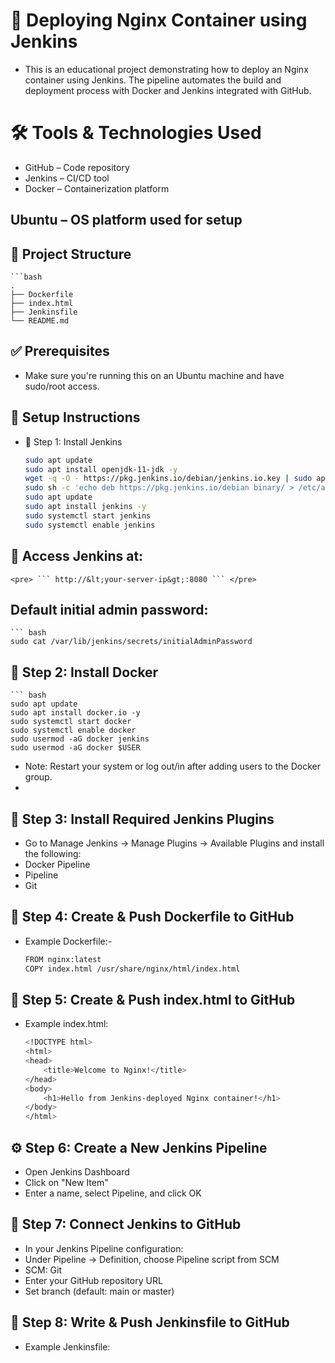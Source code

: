 # 🚀 Deploying Nginx Container using Jenkins
- This is an educational project demonstrating how to deploy an Nginx container using Jenkins. The pipeline automates the build and deployment process with Docker and Jenkins integrated with GitHub.

# 🛠️ Tools & Technologies Used
 - GitHub – Code repository
 - Jenkins – CI/CD tool
 - Docker – Containerization platform

## Ubuntu – OS platform used for setup
## 🧱 Project Structure
    ```bash
    .
    ├── Dockerfile
    ├── index.html
    ├── Jenkinsfile
    └── README.md

## ✅ Prerequisites
- Make sure you're running this on an Ubuntu machine and have sudo/root access.

## 🔧 Setup Instructions
- 📌 Step 1: Install Jenkins
    ``` bash
    sudo apt update
    sudo apt install openjdk-11-jdk -y
    wget -q -O - https://pkg.jenkins.io/debian/jenkins.io.key | sudo apt-key add -
    sudo sh -c 'echo deb https://pkg.jenkins.io/debian binary/ > /etc/apt/sources.list.d/jenkins.list'
    sudo apt update
    sudo apt install jenkins -y
    sudo systemctl start jenkins
    sudo systemctl enable jenkins

## 📌 Access Jenkins at:
    <pre> ``` http://&lt;your-server-ip&gt;:8080 ``` </pre>
## Default initial admin password:
    ``` bash
    sudo cat /var/lib/jenkins/secrets/initialAdminPassword

## 🐳 Step 2: Install Docker
    ``` bash
    sudo apt update
    sudo apt install docker.io -y
    sudo systemctl start docker
    sudo systemctl enable docker
    sudo usermod -aG docker jenkins
    sudo usermod -aG docker $USER
    
- Note: Restart your system or log out/in after adding users to the Docker group.
- 
## 🔌 Step 3: Install Required Jenkins Plugins
- Go to Manage Jenkins → Manage Plugins → Available Plugins and install the following:
- Docker Pipeline
- Pipeline
- Git

## 📁 Step 4: Create & Push Dockerfile to GitHub
- Example Dockerfile:-
  ``` bash
  FROM nginx:latest
  COPY index.html /usr/share/nginx/html/index.html

## 📄 Step 5: Create & Push index.html to GitHub
- Example index.html:
  ``` bash
  <!DOCTYPE html>
  <html>
  <head>
      <title>Welcome to Nginx!</title>
  </head>
  <body>
      <h1>Hello from Jenkins-deployed Nginx container!</h1>
  </body>
  </html>

## ⚙️ Step 6: Create a New Jenkins Pipeline
- Open Jenkins Dashboard
- Click on "New Item"
- Enter a name, select Pipeline, and click OK

## 🔗 Step 7: Connect Jenkins to GitHub
- In your Jenkins Pipeline configuration:
- Under Pipeline → Definition, choose Pipeline script from SCM
- SCM: Git
- Enter your GitHub repository URL
- Set branch (default: main or master)

## 📝 Step 8: Write & Push Jenkinsfile to GitHub
- Example Jenkinsfile:

